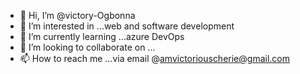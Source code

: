 - 👋 Hi, I’m @victory-Ogbonna
- 👀 I’m interested in ...web and software development
- 🌱 I’m currently learning ...azure DevOps
- 💞️ I’m looking to collaborate on ...
- 📫 How to reach me ...via email @amvictoriouscherie@gmail.com

<!---
victory-Ogbonna/victory-Ogbonna is a ✨ special ✨ repository because its `README.md` (this file) appears on your GitHub profile.
You can click the Preview link to take a look at your changes.
--->
